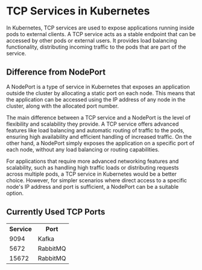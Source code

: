 # TCP Services in Kubernetes

In Kubernetes, TCP services are used to expose applications running inside pods to external clients. A TCP service acts as a stable endpoint that can be accessed by other pods or external users. It provides load balancing functionality, distributing incoming traffic to the pods that are part of the service.

## Difference from NodePort

A NodePort is a type of service in Kubernetes that exposes an application outside the cluster by allocating a static port on each node. This means that the application can be accessed using the IP address of any node in the cluster, along with the allocated port number.

The main difference between a TCP service and a NodePort is the level of flexibility and scalability they provide. A TCP service offers advanced features like load balancing and automatic routing of traffic to the pods, ensuring high availability and efficient handling of increased traffic. On the other hand, a NodePort simply exposes the application on a specific port of each node, without any load balancing or routing capabilities.

For applications that require more advanced networking features and scalability, such as handling high traffic loads or distributing requests across multiple pods, a TCP service in Kubernetes would be a better choice. However, for simpler scenarios where direct access to a specific node's IP address and port is sufficient, a NodePort can be a suitable option.

## Currently Used TCP Ports

<table>
    <th>Service</th>
    <th>Port</th>
    <tr>
        <td>9094</td>
        <td>Kafka</td>
    </tr>
    <tr>
        <td>5672</td>
        <td>RabbitMQ</td>
    </tr>
    <tr>
        <td>15672</td>
        <td>RabbitMQ</td>
    </tr>
</table>